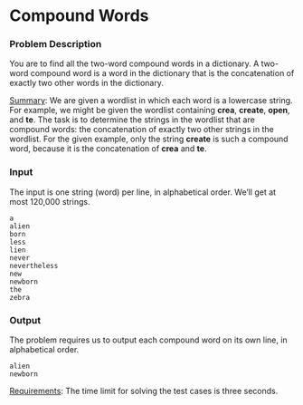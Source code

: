 # Compound Words

### Problem Description

You are to find all the two-word compound words in a dictionary. A two-word compound word is a word in the dictionary that is the concatenation of exactly two other words in the dictionary.

<u>Summary</u>: We are given a wordlist in which each word is a lowercase string. For example, we might be given the wordlist containing **crea**, **create**, **open**, and **te**. The task is to determine the strings in the wordlist that are compound words: the concatenation of exactly two other strings in the wordlist. For the given example, only the string **create** is such a compound word, because it is the concatenation of **crea** and **te**.

### Input

The input is one string (word) per line, in alphabetical order. We’ll get at most 120,000 strings.

    a
    alien
    born
    less
    lien
    never
    nevertheless
    new
    newborn
    the
    zebra

### Output

The problem requires us to output each compound word on its own line, in alphabetical order.

    alien
    newborn

<u>Requirements</u>: The time limit for solving the test cases is three seconds.
